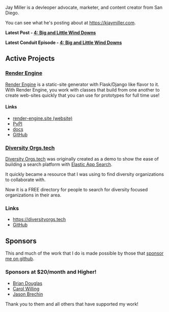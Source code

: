 Jay Miller is a devleoper advocate, marketer, and content creator from San Diego.

You can see what he's posting about at <https://kjaymiller.com>.

**Latest Post - [4: Big and Little Wind Downs](https://kjaymiller.com/conduit-4-big-and-little-wind-downs)**

**Latest Conduit Episode - [4: Big and Little Wind Downs](http://relay.fm/conduit/4)**

## Active Projects

### [Render Engine]
[Render Engine] is a static-site generator with Flask/Django like flavor to it.
With Render Engine, you work with classes that build from one another to create
web-sites quickly that you can use for prototypes for full time use!

#### Links
- [render-engine.site (website)][Render Engine]
- [PyPI](https://pypi.org/project/render-engine)
- [docs](https://render-engine.readthedocs.io)
- [GitHub](https://github.com/kjaymiller/render_engine)

### [Diversity Orgs.tech]
[Diversity Orgs.tech] was originally created as a demo to show the ease of building a search platform with [Elastic App Search](https://www.elastic.co/app-search/).

It quickly became a resource that I was using to find diversity organizations to collaborate with. 

Now it is a FREE directory for people to search for diversity focused organizations in their area.

### Links
- <https://diversityorgs.tech>
- [GitHub](https://github.com/kjaymiller/diversity-orgs-tech)

## Sponsors
This and much of the work that I do is made possible by those that [sponsor me
on github](https://github.com/sponsors/kjaymiller).

### Sponsors at $20/month and Higher!
- [Brian Douglas](https://github.com/bdougie)
- [Carol Willing](https://github.com/willingc)
- [Jason Brechin](https://github.com/brechin)

Thank you to them and all others that have supported my work!

[Render Engine]: https://render-engine.site
[Diversity Orgs.tech]: https://diversityorgs.tech